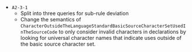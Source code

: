 - `A2-3-1`
  - Split into three queries for sub-rule deviation
  - Change the semantics of `CharacterOutsideTheLanguageStandardBasicSourceCharacterSetUsedInTheSourceCode` to only consider invalid characters in declarations by looking for universal character names that indicate uses outside of the basic source character set.